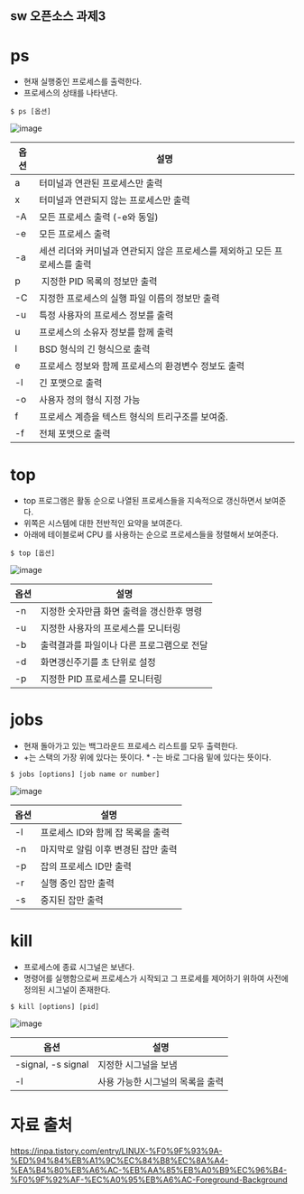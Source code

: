 ## sw 오픈소스 과제3

# ps
* 현재 실행중인 프로세스를 출력한다.
* 프로세스의 상태를 나타낸다.

`$ ps [옵션]`

![image](https://github.com/KTH-1/-3/assets/77090149/24de844c-5c19-4829-be6c-d5f5a3ee2ae6)

|옵션|설명|
|---|---|
|a  |터미널과 연관된 프로세스만 출력|
|x  |터미널과 연관되지 않는 프로세스만 출력|
|-A |모든 프로세스 출력 (-e와 동일)|
|-e | 모든 프로세스 출력|
|-a | 세션 리더와 커미널과 연관되지 않은 프로세스를 제외하고 모든 프로세스를 출력|
|p  | 지정한 PID 목록의 정보만 출력|
|-C | 지정한 프로세스의 실행 파일 이름의 정보만 출력|
|-u | 특정 사용자의 프로세스 정보를 출력|
|u  | 프로세스의 소유자 정보를 함께 출력|
|l  | BSD 형식의 긴 형식으로 출력|
|e  | 프로세스 정보와 함께 프로세스의 환경변수 정보도 출력|
|-l | 긴 포맷으로 출력|
|-o | 사용자 정의 형식 지정 가능|
|f  | 프로세스 계층을 텍스트 형식의 트리구조를 보여줌.|
|-f | 전체 포맷으로 출력|

# top
* top 프로그램은 활동 순으로 나열된 프로세스들을 지속적으로 갱신하면서 보여준다.
* 위쪽은 시스템에 대한 전반적인 요약을 보여준다.
* 아래에 테이블로써 CPU 를 사용하는 순으로 프로세스들을 정렬해서 보여준다.

`$ top [옵션]`

![image](https://github.com/KTH-1/-3/assets/77090149/ba45ddcc-bc04-4f27-a7f5-8f0c7ca996de)


|옵션|설명|
|---|---|
|-n |지정한 숫자만큼 화면 출력을 갱신한후 명령|
|-u |지정한 사용자의 프로세스를 모니터링|
|-b |출력결과를 파일이나 다른 프로그램으로 전달|
|-d |화면갱신주기를 초 단위로 설정|
|-p |지정한 PID 프로세스를 모니터링|

# jobs
* 현재 돌아가고 있는 백그라운드 프로세스 리스트를 모두 출력한다.
* +는 스택의 가장 위에 있다는 뜻이다.
* -는 바로 그다음 밑에 있다는 뜻이다.

`$ jobs [options] [job name or number]`

![image](https://github.com/KTH-1/-3/assets/77090149/5828c3aa-ab33-4d5e-9fcf-4736d1cc7dc0)


|옵션|설명|
|---|---|
|-l | 프로세스 ID와 함께 잡 목록을 출력|
|-n | 마지막로 알림 이후 변경된 잡만 출력|
|-p | 잡의 프로세스 ID만 출력|
|-r | 실행 중인 잡만 출력|
|-s | 중지된 잡만 출력|

# kill
* 프로세스에 종료 시그널은 보낸다.
* 명령어를 실행함으로써 프로세스가 시작되고 그 프로세를 제어하기 위하여 사전에 정의된 시그널이 존재한다.

`$ kill [options] [pid]`

![image](https://github.com/KTH-1/-3/assets/77090149/5de51d64-8c0e-491b-8078-51c7f0a033cc)

|옵션|설명|
|---|---|
|-signal, -s signal | 지정한 시그널을 보냄|
|-l                 | 사용 가능한 시그널의 목록을 출력|

# 자료 출처
https://inpa.tistory.com/entry/LINUX-%F0%9F%93%9A-%ED%94%84%EB%A1%9C%EC%84%B8%EC%8A%A4-%EA%B4%80%EB%A6%AC-%EB%AA%85%EB%A0%B9%EC%96%B4-%F0%9F%92%AF-%EC%A0%95%EB%A6%AC-Foreground-Background
